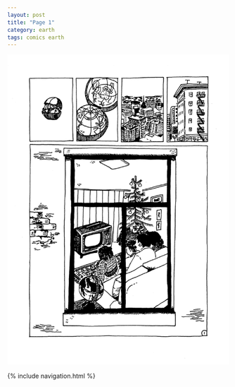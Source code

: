 ```yaml
---
layout: post
title: "Page 1"
category: earth
tags: comics earth
---
```


![Page 1](/assets/earthcomic/1.png)

{% include navigation.html %}
